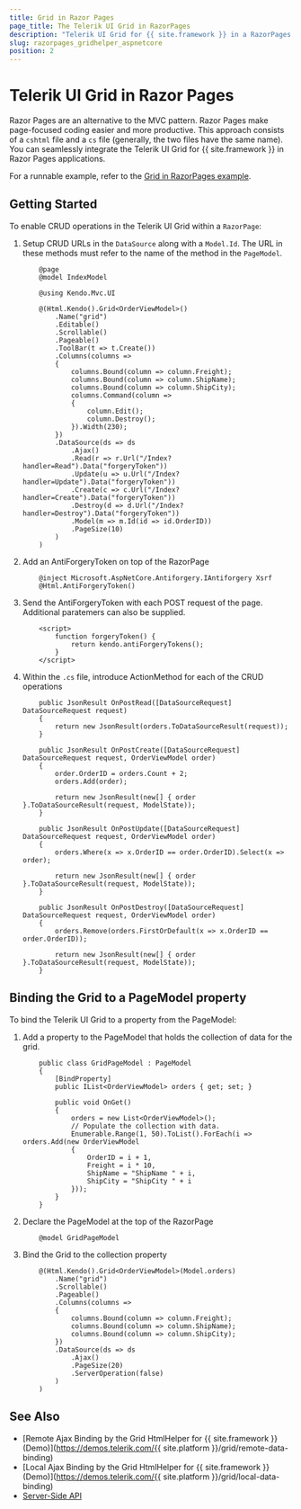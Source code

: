 ```yaml
---
title: Grid in Razor Pages
page_title: The Telerik UI Grid in RazorPages
description: "Telerik UI Grid for {{ site.framework }} in a RazorPages application."
slug: razorpages_gridhelper_aspnetcore
position: 2
---
```


# Telerik UI Grid in Razor Pages


Razor Pages are an alternative to the MVC pattern. Razor Pages make page-focused coding easier and more productive. This approach consists of a `cshtml` file and a `cs` file (generally, the two files have the same name). You can seamlessly integrate the Telerik UI Grid for {{ site.framework }} in Razor Pages applications.


For a runnable example, refer to the [Grid in RazorPages example](https://github.com/telerik/ui-for-aspnet-core-examples/blob/master/Telerik.Examples.RazorPages/Telerik.Examples.RazorPages/Pages/Grid/GridCrudOperations.cshtml).

## Getting Started

To enable CRUD operations in the Telerik UI Grid within a `RazorPage`:


1. Setup CRUD URLs in the `DataSource` along with a `Model.Id`. The URL in these methods must refer to the name of the method in the `PageModel`.


    ```HtmlHelper
        @page
        @model IndexModel

        @using Kendo.Mvc.UI

        @(Html.Kendo().Grid<OrderViewModel>()
            .Name("grid")
            .Editable()
            .Scrollable()
            .Pageable()
            .ToolBar(t => t.Create())
            .Columns(columns =>
            {
                columns.Bound(column => column.Freight);
                columns.Bound(column => column.ShipName);
                columns.Bound(column => column.ShipCity);
                columns.Command(column =>
                {
                    column.Edit();
                    column.Destroy();
                }).Width(230);
            })
            .DataSource(ds => ds
                .Ajax()
                .Read(r => r.Url("/Index?handler=Read").Data("forgeryToken"))
                .Update(u => u.Url("/Index?handler=Update").Data("forgeryToken"))
                .Create(c => c.Url("/Index?handler=Create").Data("forgeryToken"))
                .Destroy(d => d.Url("/Index?handler=Destroy").Data("forgeryToken"))
                .Model(m => m.Id(id => id.OrderID))
                .PageSize(10)
            )
        )
    ```
    
1. Add an AntiForgeryToken on top of the RazorPage

    ```
        @inject Microsoft.AspNetCore.Antiforgery.IAntiforgery Xsrf
        @Html.AntiForgeryToken()
    ```

1. Send the AntiForgeryToken with each POST request of the page. Additional paratemers can also be supplied.

    ```
        <script>
            function forgeryToken() {
                return kendo.antiForgeryTokens();
            }
        </script>
    ```
    
1. Within the `.cs` file, introduce ActionMethod for each of the CRUD operations

    ```
        public JsonResult OnPostRead([DataSourceRequest] DataSourceRequest request)
        {
            return new JsonResult(orders.ToDataSourceResult(request));
        }

        public JsonResult OnPostCreate([DataSourceRequest] DataSourceRequest request, OrderViewModel order)
        {
            order.OrderID = orders.Count + 2;
            orders.Add(order);

            return new JsonResult(new[] { order }.ToDataSourceResult(request, ModelState));
        }

        public JsonResult OnPostUpdate([DataSourceRequest] DataSourceRequest request, OrderViewModel order)
        {
            orders.Where(x => x.OrderID == order.OrderID).Select(x => order);

            return new JsonResult(new[] { order }.ToDataSourceResult(request, ModelState));
        }

        public JsonResult OnPostDestroy([DataSourceRequest] DataSourceRequest request, OrderViewModel order)
        {
            orders.Remove(orders.FirstOrDefault(x => x.OrderID == order.OrderID));

            return new JsonResult(new[] { order }.ToDataSourceResult(request, ModelState));
        }
    ```

## Binding the Grid to a PageModel property

To bind the Telerik UI Grid to a property from the PageModel:

1. Add a property to the PageModel that holds the collection of data for the grid.


    ```
        public class GridPageModel : PageModel
        {
            [BindProperty]
            public IList<OrderViewModel> orders { get; set; }

            public void OnGet()
            {
                orders = new List<OrderViewModel>();
                // Populate the collection with data.
                Enumerable.Range(1, 50).ToList().ForEach(i => orders.Add(new OrderViewModel
                {
                    OrderID = i + 1,
                    Freight = i * 10,
                    ShipName = "ShipName " + i,
                    ShipCity = "ShipCity " + i
                }));
            }
        }
    ```

1. Declare the PageModel at the top of the RazorPage

    ```
        @model GridPageModel
    ```

1. Bind the Grid to the collection property

    ```HtmlHelper
        @(Html.Kendo().Grid<OrderViewModel>(Model.orders)
            .Name("grid")
            .Scrollable()
            .Pageable()
            .Columns(columns =>
            {
                columns.Bound(column => column.Freight);
                columns.Bound(column => column.ShipName);
                columns.Bound(column => column.ShipCity);
            })
            .DataSource(ds => ds
                .Ajax()
                .PageSize(20)
                .ServerOperation(false)
            )
        )
    ```

## See Also

* [Remote Ajax Binding by the Grid HtmlHelper for {{ site.framework }} (Demo)](https://demos.telerik.com/{{ site.platform }}/grid/remote-data-binding)
* [Local Ajax Binding by the Grid HtmlHelper for {{ site.framework }} (Demo)](https://demos.telerik.com/{{ site.platform }}/grid/local-data-binding)
* [Server-Side API](/api/grid)
